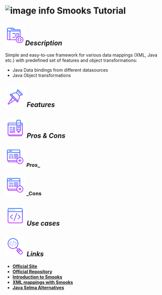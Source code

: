 # ![image info](../images/icons8-inspect-code-64.png) Smooks Tutorial

## ![image info](../../images/icons8-code-64.png)_Description_

Simple and easy-to-use framework for various data mappings \(XML, Java etc.\) with predefined set of features and object transformations:

* Java Data bindings from different datasources
* Java Object transformations

## ![image info](../../images/icons8-attach-64.png) _Features_

## ![image info](../../images/icons8-edit-property-64.png) _Pros & Cons_

### ![image info](../../images/icons8-add-property-64.png) _Pros__

### ![image info](../../images/icons8-remove-property-64.png) _Cons

## ![image info](../../images/icons8-source-64.png) _Use cases_

## ![image info](../../images/icons8-inspect-code-64.png) _Links_

* [**Official Site**](https://www.smooks.org/)
* [**Official Repository**](https://github.com/smooks/smooks)
* [**Introduction to Smooks**](https://www.baeldung.com/smooks)
* [**XML mappings with Smooks**](https://dzone.com/articles/mapping-xml-to-java-using-smooks-mediator)
* [**Java Selma Alternatives**](https://java.libhunt.com/smooks-alternatives)

